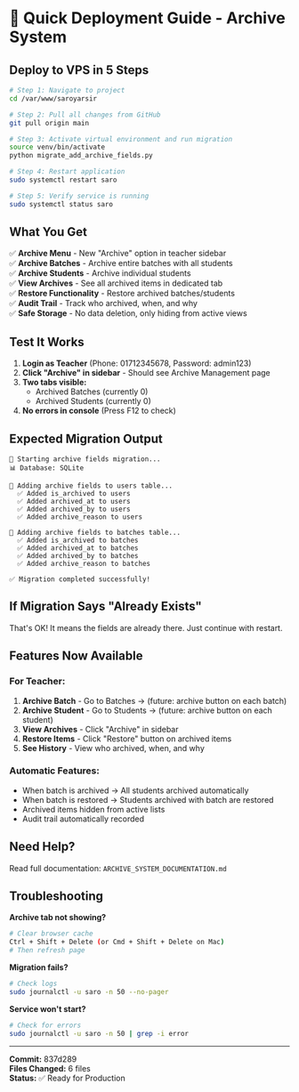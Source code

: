 # 🚀 Quick Deployment Guide - Archive System

## Deploy to VPS in 5 Steps

```bash
# Step 1: Navigate to project
cd /var/www/saroyarsir

# Step 2: Pull all changes from GitHub
git pull origin main

# Step 3: Activate virtual environment and run migration
source venv/bin/activate
python migrate_add_archive_fields.py

# Step 4: Restart application
sudo systemctl restart saro

# Step 5: Verify service is running
sudo systemctl status saro
```

## What You Get

✅ **Archive Menu** - New "Archive" option in teacher sidebar  
✅ **Archive Batches** - Archive entire batches with all students  
✅ **Archive Students** - Archive individual students  
✅ **View Archives** - See all archived items in dedicated tab  
✅ **Restore Functionality** - Restore archived batches/students  
✅ **Audit Trail** - Track who archived, when, and why  
✅ **Safe Storage** - No data deletion, only hiding from active views  

## Test It Works

1. **Login as Teacher** (Phone: 01712345678, Password: admin123)
2. **Click "Archive" in sidebar** - Should see Archive Management page
3. **Two tabs visible:**
   - Archived Batches (currently 0)
   - Archived Students (currently 0)
4. **No errors in console** (Press F12 to check)

## Expected Migration Output

```
🔄 Starting archive fields migration...
📊 Database: SQLite

📝 Adding archive fields to users table...
  ✅ Added is_archived to users
  ✅ Added archived_at to users
  ✅ Added archived_by to users
  ✅ Added archive_reason to users

📝 Adding archive fields to batches table...
  ✅ Added is_archived to batches
  ✅ Added archived_at to batches
  ✅ Added archived_by to batches
  ✅ Added archive_reason to batches

✅ Migration completed successfully!
```

## If Migration Says "Already Exists"

That's OK! It means the fields are already there. Just continue with restart.

## Features Now Available

### For Teacher:
1. **Archive Batch** - Go to Batches → (future: archive button on each batch)
2. **Archive Student** - Go to Students → (future: archive button on each student)
3. **View Archives** - Click "Archive" in sidebar
4. **Restore Items** - Click "Restore" button on archived items
5. **See History** - View who archived, when, and why

### Automatic Features:
- When batch is archived → All students archived automatically
- When batch is restored → Students archived with batch are restored
- Archived items hidden from active lists
- Audit trail automatically recorded

## Need Help?

Read full documentation: `ARCHIVE_SYSTEM_DOCUMENTATION.md`

## Troubleshooting

**Archive tab not showing?**
```bash
# Clear browser cache
Ctrl + Shift + Delete (or Cmd + Shift + Delete on Mac)
# Then refresh page
```

**Migration fails?**
```bash
# Check logs
sudo journalctl -u saro -n 50 --no-pager
```

**Service won't start?**
```bash
# Check for errors
sudo journalctl -u saro -n 50 | grep -i error
```

---

**Commit:** 837d289  
**Files Changed:** 6 files  
**Status:** ✅ Ready for Production
